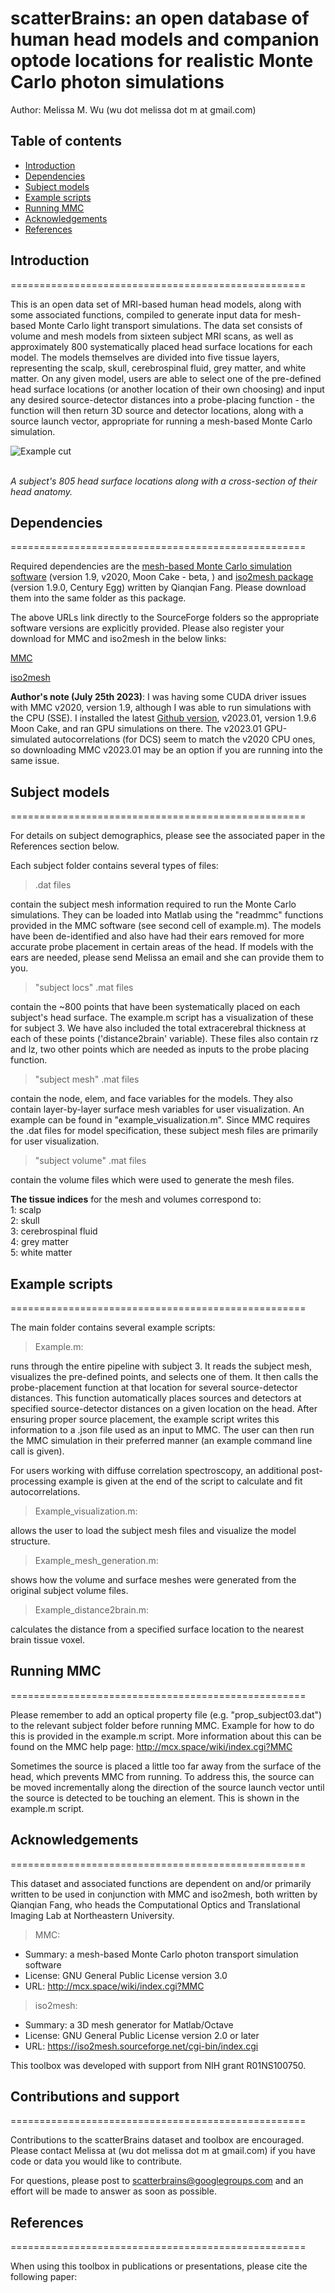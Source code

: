 scatterBrains: an open database of human head models and companion optode locations for realistic Monte Carlo photon simulations <!-- omit in toc -->
===================================================

Author: Melissa M. Wu (wu dot melissa dot m at gmail.com)

## Table of contents <!-- omit in toc -->

- [Introduction](#introduction)
- [Dependencies](#dependencies)
- [Subject models](#subject-models)
- [Example scripts](#example-scripts)
- [Running MMC](#running-mmc)
- [Acknowledgements](#acknowledgements)
- [References](#references)
  
## Introduction
===================================================

This is an open data set of MRI-based human head models, along with some associated functions, compiled to generate input data for mesh-based Monte Carlo light transport simulations. The data set consists of volume and mesh models from sixteen subject MRI scans, as well as approximately 800 systematically placed head surface locations for each model. The models themselves are divided into five tissue layers, representing the scalp, skull, cerebrospinal fluid, grey matter, and white matter. On any given model, users are able to select one of the pre-defined head surface locations (or another location of their own choosing) and input any desired source-detector distances into a probe-placing function - the function will then return 3D source and detector locations, along with a source launch vector, appropriate for running a mesh-based Monte Carlo simulation.

![Example cut](docs/figure1.png)

<br>*A subject's 805 head surface locations along with a cross-section of their head anatomy.*

## Dependencies
===================================================

Required dependencies are the [mesh-based Monte Carlo simulation software](https://sourceforge.net/projects/mcx/files/mmc/mmc%20binary/1.9%20%28v2020%20Moon%20Cake%20-%20beta%29/) (version 1.9, v2020, Moon Cake - beta, ) and [iso2mesh package](https://iso2mesh.sourceforge.net/cgi-bin/index.cgi) (version 1.9.0, Century Egg) written by Qianqian Fang. Please download them into the same folder as this package.

The above URLs link directly to the SourceForge folders so the appropriate software versions are explicitly provided. Please also register your download for MMC and iso2mesh in the below links:

[MMC](https://docs.google.com/forms/d/e/1FAIpQLSch4Qce6B4nmzuV_2mig2ILndo_7dyg7X2A8rrEuJOF4gNKEg/viewform?entry.1890448640&entry.209391072&entry.895416386&entry.268021351=Please+keep+me+updated+for+future+software+releases+and+bug+fixes+(expect+a+few+times+every+year)&entry.1852600579&entry.1001921367=MCX)


[iso2mesh](https://docs.google.com/forms/d/13p30eVJUEtGoeI0EdgCvq8VRoyzcMha8auDrQ0zX-fs/viewform?edit_requested=true)

**Author's note (July 25th 2023)**: I was having some CUDA driver issues with MMC v2020, version 1.9, although I was able to run simulations with the CPU (SSE). I installed the latest [Github version](https://github.com/fangq/mmc), v2023.01, version 1.9.6 Moon Cake, and ran GPU simulations on there. The v2023.01 GPU-simulated autocorrelations (for DCS) seem to match the v2020 CPU ones, so downloading MMC v2023.01 may be an option if you are running into the same issue.

## Subject models
===================================================

For details on subject demographics, please see the associated paper in the References section below.

Each subject folder contains several types of files:

> .dat files 
 
contain the subject mesh information required to run the Monte Carlo simulations. They can be loaded into Matlab using the "readmmc" functions provided in the MMC software (see second cell of example.m). The models have been de-identified and also have had their ears removed for more accurate probe placement in certain areas of the head. If models with the ears are needed, please send Melissa an email and she can provide them to you.

>"subject locs" .mat files 

contain the ~800 points that have been systematically placed on each subject's head surface. The example.m script has a visualization of these for subject 3. We have also included the total extracerebral thickness at each of these points ('distance2brain' variable). These files also contain rz and lz, two other points which are needed as inputs to the probe placing function.

> "subject mesh" .mat files 

contain the node, elem, and face variables for the models. They also contain layer-by-layer surface mesh variables for user visualization. An example can be found in "example_visualization.m". Since MMC requires the .dat files for model specification, these subject mesh files are primarily for user visualization.

> "subject volume" .mat files 

contain the volume files which were used to generate the mesh files. 

**The tissue indices** for the mesh and volumes correspond to:\
1: scalp\
2: skull\
3: cerebrospinal fluid\
4: grey matter\
5: white matter

## Example scripts
===================================================

The main folder contains several example scripts:

> Example.m:

runs through the entire pipeline with subject 3. It reads the subject mesh, visualizes the pre-defined points, and selects one of them. It then calls the probe-placement function at that location for several source-detector distances. This function automatically places sources and detectors at specified source-detector distances on a given location on the head. After ensuring proper source placement, the example script writes this information to a .json file used as an input to MMC. The user can then run the MMC simulation in their preferred manner (an example command line call is given).

For users working with diffuse correlation spectroscopy, an additional post-processing example is given at the end of the script to calculate and fit autocorrelations.

> Example_visualization.m:

allows the user to load the subject mesh files and visualize the model structure.

> Example_mesh_generation.m:
 
shows how the volume and surface meshes were generated from the original subject volume files.

> Example_distance2brain.m:

calculates the distance from a specified surface location to the nearest brain tissue voxel.

## Running MMC
===================================================

Please remember to add an optical property file (e.g. "prop_subject03.dat") to the relevant subject folder before running MMC. Example for how to do this is provided in the example.m script. More information about this can be found on the MMC help page: http://mcx.space/wiki/index.cgi?MMC

Sometimes the source is placed a little too far away from the surface of the head, which prevents MMC from running. To address this, the source can be moved incrementally along the direction of the source launch vector until the source is detected to be touching an element. This is shown in the example.m script.

## Acknowledgements
===================================================

This dataset and associated functions are dependent on and/or primarily written to be used in conjunction with MMC and iso2mesh, both written by Qianqian Fang, who heads the Computational Optics and Translational Imaging Lab at Northeastern University.

> MMC:

- Summary: a mesh-based Monte Carlo photon transport simulation software
- License: GNU General Public License version 3.0
- URL: http://mcx.space/wiki/index.cgi?MMC
  
> iso2mesh:

- Summary: a 3D mesh generator for Matlab/Octave
- License: GNU General Public License version 2.0 or later
- URL: https://iso2mesh.sourceforge.net/cgi-bin/index.cgi

This toolbox was developed with support from NIH grant R01NS100750.

## Contributions and support
===================================================

Contributions to the scatterBrains dataset and toolbox are encouraged. Please contact Melissa at (wu dot melissa dot m at gmail.com) if you have code or data you would like to contribute.

For questions, please post to scatterbrains@googlegroups.com and an effort will be made to answer as soon as possible.

## References
===================================================

When using this toolbox in publications or presentations, please cite the following paper:

